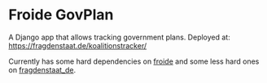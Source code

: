 # Froide GovPlan

A Django app that allows tracking government plans. Deployed at: https://fragdenstaat.de/koalitionstracker/

Currently has some hard dependencies on [froide](https://github.com/okfde/froide/) and some less hard ones on [fragdenstaat_de](https://github.com/okfde/fragdenstaat_de/).
